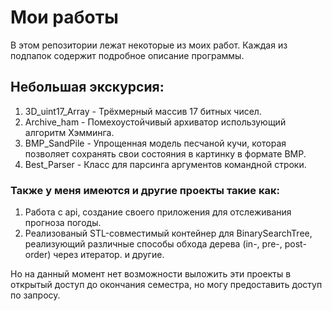 # Мои работы
В этом репозитории лежат некоторые из моих работ.
Каждая из подпапок содержит подробное описание программы.

## Небольшая экскурсия:
1. 3D_uint17_Array - Трёхмерный массив 17 битных чисел.
2. Archive_ham - Помехоустойчивый архиватор использующий алгоритм Хэмминга.
3. BMP_SandPile - Упрощенная модель песчаной кучи, которая позволяет сохранять свои состояния в картинку в формате BMP.
4. Best_Parser - Класс для парсинга аргументов командной строки.

### Также у меня имеются и другие проекты такие как:
1. Работа с api, создание своего приложения для отслеживания прогноза погоды.
2. Реализованый STL-совместимый контейнер для BinarySearchTree, реализующий различные способы обхода дерева (in-, pre-, post-order) через итератор.
и другие.

Но на данный момент нет возможности выложить эти проекты в открытый доступ до окончания семестра, но могу предоставить доступ по запросу.
